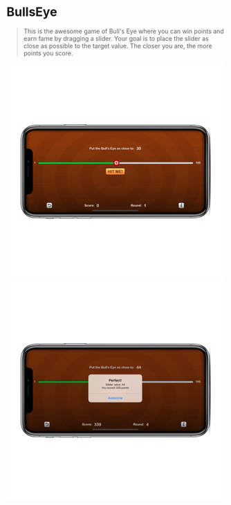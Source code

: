 # BullsEye
> This is the awesome game of Bull's Eye where you can win points and earn fame by dragging a slider.
Your goal is to place the slider as close as possible to the target value. The closer you are, the more points you score.

![](Images/BullsEye_1.png)
![](images/BullsEye_2.png)

